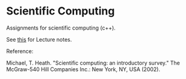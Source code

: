 # Scientific Computing

Assignments for scientific computing (c++).

See [this](http://heath.cs.illinois.edu/scicomp/notes/) for Lecture notes.

Reference:

Michael, T. Heath. "Scientific computing: an introductory survey." The McGraw-540 Hill Companies Inc.: New York, NY, USA (2002).
